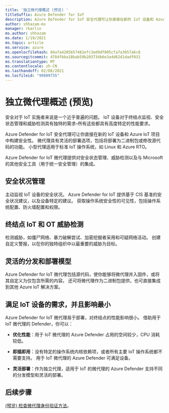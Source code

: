 ```yaml
---
title: '独立微代理概述 (预览) '
titleSuffix: Azure Defender for IoT
description: Azure Defender for IoT 安全代理可让你直接在新的 IoT 设备和 Azure IoT 项目中构建安全性。
author: shhazam-ms
manager: rkarlin
ms.author: shhazam
ms.date: 1/19/2021
ms.topic: article
ms.service: azure
ms.openlocfilehash: 84afa4205b57481efc3ed9df805cfa7a3657a6c8
ms.sourcegitcommit: 4784fbba18bab59b203734b6e3a4d62d1dadf031
ms.translationtype: MT
ms.contentlocale: zh-CN
ms.lasthandoff: 02/08/2021
ms.locfileid: "99809735"
---
```

# <a name="standalone-micro-agent-overview-preview"></a>独立微代理概述 (预览) 

安全对于 IoT 实施者来说是一个近乎普遍的问题。 IoT 设备对于终结点监视、安全状态管理和威胁检测具有独特的需求–所有这些都具有高度特定的性能要求。 

Azure Defender for IoT 安全代理可让你直接在新的 IoT 设备和 Azure IoT 项目中构建安全性。 微代理具有灵活的部署选项，包括将部署为二进制包或修改源代码的功能。 小型代理适用于标准 IoT 操作系统，如 Linux 和 Azure RTO。 

Azure Defender for IoT 微代理提供对安全状态管理、威胁检测以及与 Microsoft 的其他安全工具（用于统一安全管理）的集成。 

## <a name="security-posture-management"></a>安全状况管理 

主动监视 IoT 设备的安全状况。 Azure Defender for IoT 提供基于 CIS 基准的安全状况建议，以及设备特定的建议。 获取操作系统安全性的可见性，包括操作系统配置、防火墙配置和权限。 

## <a name="endpoint-iot-and-ot-threat-detection"></a>终结点 IoT 和 OT 威胁检测 

检测威胁，如僵尸网络、暴力破解尝试、加密挖掘者采用和可疑网络活动。 创建自定义警报，以在你的独特组织中以最重要的威胁为目标。 

## <a name="flexible-distribution-and-deployment-models"></a>灵活的分发和部署模型 

Azure Defender for IoT 微代理包括源代码，使你能够将微代理并入固件，或将其自定义为仅包含所需的内容。 还可将微代理作为二进制包提供，也可直接集成到其他 Azure IoT 解决方案。 

## <a name="meets-the-needs-of-your-iot-devices-with-minimal-impact"></a>满足 IoT 设备的需求，并且影响最小 

Azure Defender for IoT 微代理易于部署，对终结点的性能影响很小。 借助用于 IoT 微代理的 Defender，你可以：

- **优化性能**：用于 IoT 微代理的 Azure Defender 占用的空间较少，CPU 消耗较低。  

- **即插即用**：没有特定的操作系统内核依赖项，或者所有主要 IoT 操作系统都不需要支持。 用于 IoT 微代理的 Azure Defender 可满足设备。 

- **灵活部署**：作为独立代理，适用于 IoT 的微代理的 Azure Defender 支持不同的分发模型和灵活的部署。

## <a name="next-steps"></a>后续步骤

[ (预览) 检查微代理身份验证方法](concept-security-agent-authentication.md)。
